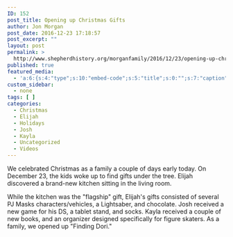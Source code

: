```yaml
---
ID: 152
post_title: Opening up Christmas Gifts
author: Jon Morgan
post_date: 2016-12-23 17:18:57
post_excerpt: ""
layout: post
permalink: >
  http://www.shepherdhistory.org/morganfamily/2016/12/23/opening-up-christmas-gifts/
published: true
featured_media:
  - 'a:6:{s:4:"type";s:10:"embed-code";s:5:"title";s:0:"";s:7:"caption";s:0:"";s:6:"credit";s:0:"";s:3:"url";s:0:"";s:5:"embed";s:162:"<iframe width="560" height="315" src="https://www.youtube.com/embed/awQr4JrCSVg?list=PLA057bskPkVqpefxAXQRdFDayJYa9Jmce" frameborder="0" allowfullscreen></iframe>";}'
custom_sidebar:
  - none
tags: [ ]
categories:
  - Christmas
  - Elijah
  - Holidays
  - Josh
  - Kayla
  - Uncategorized
  - Videos
---
```

We celebrated Christmas as a family a couple of days early today. On December 23, the kids woke up to find gifts under the tree. Elijah discovered a brand-new kitchen sitting in the living room.

While the kitchen was the "flagship" gift, Elijah's gifts consisted of several PJ Masks characters/vehicles, a Lightsaber, and chocolate. Josh received a new game for his DS, a tablet stand, and socks. Kayla received a couple of new books, and an organizer designed specifically for figure skaters. As a family, we opened up "Finding Dori."
